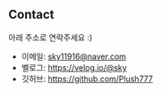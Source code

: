 ## Contact
아래 주소로 연락주세요 :)

- 이메일: sky11916@naver.com
- 벨로그: https://velog.io/@sky
- 깃허브: https://github.com/Plush777